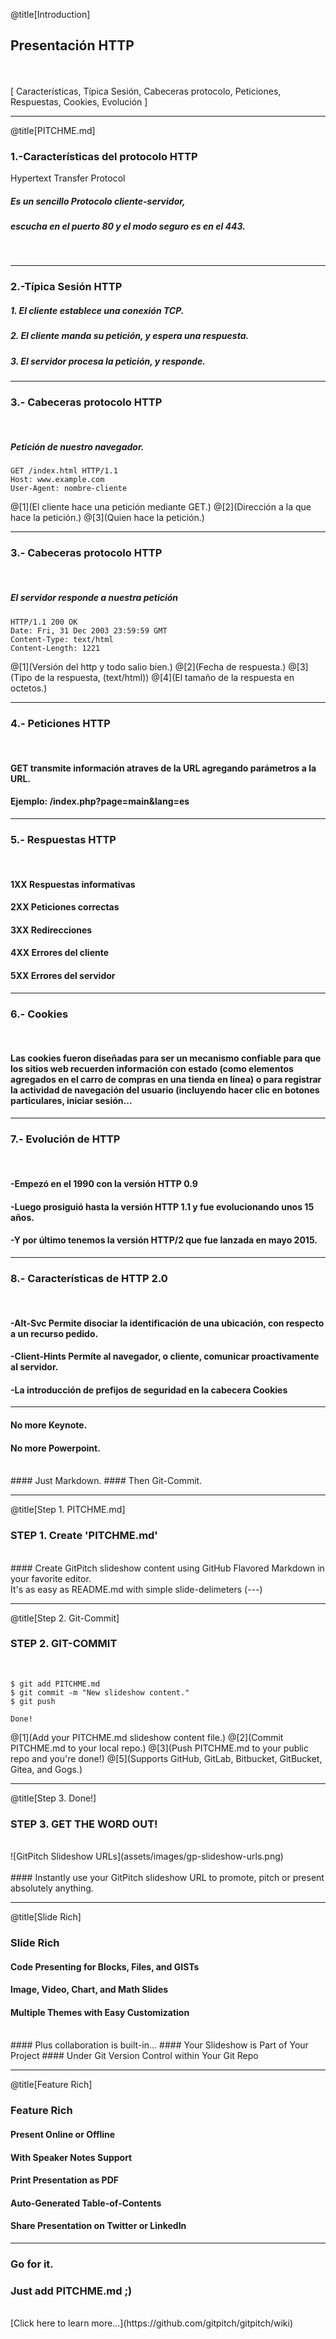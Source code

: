 @title[Introduction]

## <span class="gold">Presentación HTTP</span>

<br>
<br>
<span class="byline">[ Características, Típica Sesión, Cabeceras protocolo, Peticiones, Respuestas, Cookies, Evolución ]</span>

---

@title[PITCHME.md]

### <span class="gold">1.-Características del protocolo HTTP</span>
<span class="aside">Hypertext Transfer Protocol</span>
##### Es un sencillo <span class="gold">Protocolo</span> cliente-servidor,
##### escucha en el puerto 80 y el modo seguro es en el 443.
<br>

---

### <span class="gold">2.-Típica Sesión HTTP</span>
##### 1. El cliente establece una conexión TCP.
##### 2. El cliente manda su petición, y espera una respuesta.
##### 3. El servidor procesa la petición, y responde.

---

### <span class="gold">3.- Cabeceras protocolo HTTP</span>
<br>

##### Petición de nuestro navegador.
```shell
GET /index.html HTTP/1.1
Host: www.example.com
User-Agent: nombre-cliente
```

@[1](El cliente hace una petición mediante GET.)
@[2](Dirección a la que hace la petición.)
@[3](Quien hace la petición.)

---

### <span class="gold">3.- Cabeceras protocolo HTTP</span>
<br>

##### El servidor responde a nuestra petición
```shell
HTTP/1.1 200 OK
Date: Fri, 31 Dec 2003 23:59:59 GMT
Content-Type: text/html
Content-Length: 1221
```

@[1](Versión del http y todo salio bien.)
@[2](Fecha de respuesta.)
@[3](Tipo de la respuesta, (text/html))
@[4](El tamaño de la respuesta en octetos.)

---

### <span class="gold">4.- Peticiones HTTP</span>
<br>

#### <span class="gold">GET</span> transmite información atraves de la URL agregando parámetros a la URL.
#### Ejemplo: <span class="aside">/index.php?page=main&lang=es</span>

---

### <span class="gold">5.- Respuestas HTTP</span>
<br>

#### <span class="gray">1XX</span> Respuestas informativas
#### <span class="gray">2XX</span> Peticiones correctas
#### <span class="gray">3XX</span> Redirecciones
#### <span class="gray">4XX</span> Errores del cliente
#### <span class="gray">5XX</span> Errores del servidor

---

### <span class="gold">6.- Cookies</span>
<br>

#### Las cookies fueron diseñadas para ser un mecanismo confiable para que los sitios web recuerden información con estado (como elementos agregados en el carro de compras en una tienda en línea) o para registrar la actividad de navegación del usuario (incluyendo hacer clic en botones particulares, iniciar sesión...

---

### <span class="gold">7.- Evolución de HTTP</span>
<br>

#### -Empezó en el 1990 con la versión HTTP 0.9
#### -Luego prosiguió hasta la versión HTTP 1.1 y fue evolucionando unos 15 años.
#### -Y por último tenemos la versión HTTP/2 que fue lanzada en mayo 2015.

---

### <span class="gold">8.- Características de HTTP 2.0</span>
<br>

#### -<span class="gold">Alt-Svc</span> Permite disociar la identificación de una ubicación, con respecto a un recurso pedido.
#### -<span class="gold">Client-Hints</span> Permíte al navegador, o cliente, comunicar proactivamente al servidor.
#### -La introducción de prefijos de seguridad en la cabecera <span class="gold">Cookies</span>

---
#### No more <span class="gray">Keynote</span>.
#### No more <span class="gray">Powerpoint</span>.
<br>
#### Just <span class="gold">Markdown</span>.
#### Then <span class="gold">Git-Commit</span>.

---

@title[Step 1. PITCHME.md]

### <span class="gold">STEP 1. Create 'PITCHME.md'</span>
<br>
#### Create GitPitch slideshow content using GitHub Flavored Markdown in your favorite editor.
<br>
<span class="aside">It's as easy as README.md with simple slide-delimeters (---)</span>

---

@title[Step 2. Git-Commit]

### <span class="gold">STEP 2. GIT-COMMIT</span>
<br>

```shell
$ git add PITCHME.md
$ git commit -m "New slideshow content."
$ git push

Done!
```

@[1](Add your PITCHME.md slideshow content file.)
@[2](Commit PITCHME.md to your local repo.)
@[3](Push PITCHME.md to your public repo and you're done!)
@[5](Supports GitHub, GitLab, Bitbucket, GitBucket, Gitea, and Gogs.)

---

@title[Step 3. Done!]

### <span class="gold">STEP 3. GET THE WORD OUT!</span>
<br>
![GitPitch Slideshow URLs](assets/images/gp-slideshow-urls.png)
<br>
<br>
#### Instantly use your GitPitch slideshow URL to promote, pitch or present absolutely anything.

---

@title[Slide Rich]

### <span class="gold">Slide Rich</span>

#### Code Presenting for Blocks, Files, and GISTs
#### Image, Video, Chart, and Math Slides
#### Multiple Themes with Easy Customization
<br>
#### <span class="gold">Plus collaboration is built-in...</span>
#### Your Slideshow is Part of Your Project
#### Under Git Version Control within Your Git Repo

---

@title[Feature Rich]

### <span class="gold">Feature Rich</span>

#### Present Online or Offline
#### With Speaker Notes Support
#### Print Presentation as PDF
#### Auto-Generated Table-of-Contents
#### Share Presentation on Twitter or LinkedIn

---

### Go for it.
### Just add <span class="gold">PITCHME.md</span> ;)
<br>
[Click here to learn more...](https://github.com/gitpitch/gitpitch/wiki)
